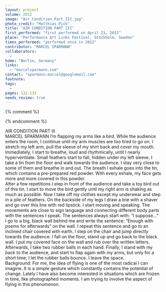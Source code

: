 ```yaml
---
layout: project
volume: 2012
image: "Air_Condition_Part_III.jpg"
photo_credit: "Matthias Pick"
title: "AIR CONDITION PART III"
first_performed: "first performed on April 21, 2012"
place: "Performance Art Links Festival, Stockholm, Sweden"
times_performed: "performed once in 2012"
contributor: "MARCEL SPARMANN"
collaborators: 
  - 
home: "Berlin, Germany"
links: 
  - "marcelsparmann.com"
contact: "sparmann.marcel@googlemail.com"
footnote: 
tags: 
  - 
pages: 132-133
needs_review: true
---
```


{% comment %} 

{% endcomment %}

 AIR CONDITION PART III  
 MARCEL SPARMANN 
 I’m flapping my arms like a bird. While the audience enters the room, I continue until my arm muscles are too tired to go on. I stretch my left arm, pull the sleeve of my shirt back and cover my mouth. Immediately, I start to breathe, loud and rhythmically, until I nearly hyperventilate. Small feathers start to fall, hidden under my left sleeve. I take a tin from the floor and walk towards the audience. I stay very close to some of them and breathe in and out. The breath I exhale goes into the tin, which contains a pre-prepared red powder. With every exhale, my face gets more and more covered in this powder.  
 After a few repetitions I step in front of the audience and take a toy bird out of this tin. I start to move the bird gently until my right arm is shaking as much as possible. Now I take off my clothes except my underwear and step in a pile of feathers. On the backside of my legs I draw a line with a shaver and go over this line with red lipstick. I start moving and speaking. The movements are close to sign language and connecting different body parts with the sentences I speak. The sentences always start with: “I suppose…”  
 I go to a big, black wall behind me and write the sentence: “Enough with poems for afterwards” on the wall. I repeat this sentence and go to an inclined chair covered with earth. I step on the chair and jump directly towards the audience. I fall on the floor, stand up and go back to the black wall. I put my covered face on the wall and rub over the written letters. Afterwards, I take two rubber balls in each hand. Finally, I stand with my back to the audience, and start to flap again with my arms, but only for a short time; I let the rubber balls bounce. I leave the space.  
 Background: 
 For me, the idea of flying is one of the most radical I can imagine. It is a simple gesture which constantly contains the potential of change. Lately I have also become interested in situations which are frozen in time, like photographed moments. I am trying to involve the aspect of flying in this phenomenon.  
